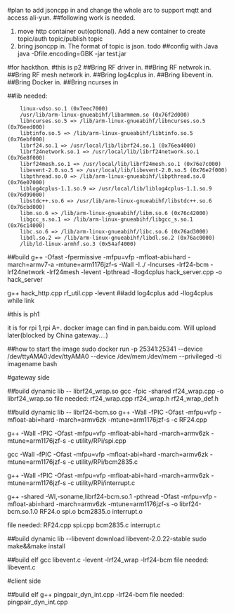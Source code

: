#plan to add jsoncpp in and change the whole arc to support mqtt and access ali-yun.
##following work is needed.
1. move http container out(optional). Add a new container to create topic/auth topic/publish topic
2. bring jsoncpp in. The format of topic is json. 
todo 
##config with Java
java -Dfile.encoding=GBK -jar test.jar

#for hackthon.
#this is p2
##Bring RF driver in.
##Bring RF netwrok in. 
##Bring RF mesh network in. 
##Bring log4cplus in. 
##Bring libevent in. 
##Bring Docker in. 
##Bring ncurses in

##lib needed:

        linux-vdso.so.1 (0x7eec7000)
        /usr/lib/arm-linux-gnueabihf/libarmmem.so (0x76f2d000)
        libncurses.so.5 => /lib/arm-linux-gnueabihf/libncurses.so.5 (0x76eed000)
        libtinfo.so.5 => /lib/arm-linux-gnueabihf/libtinfo.so.5 (0x76ebf000)
        librf24.so.1 => /usr/local/lib/librf24.so.1 (0x76ea4000)
        librf24network.so.1 => /usr/local/lib/librf24network.so.1 (0x76e8f000)
        librf24mesh.so.1 => /usr/local/lib/librf24mesh.so.1 (0x76e7c000)
        libevent-2.0.so.5 => /usr/local/lib/libevent-2.0.so.5 (0x76e2f000)
        libpthread.so.0 => /lib/arm-linux-gnueabihf/libpthread.so.0 (0x76e07000)
        liblog4cplus-1.1.so.9 => /usr/local/lib/liblog4cplus-1.1.so.9 (0x76d99000)
        libstdc++.so.6 => /usr/lib/arm-linux-gnueabihf/libstdc++.so.6 (0x76cbd000)
        libm.so.6 => /lib/arm-linux-gnueabihf/libm.so.6 (0x76c42000)
        libgcc_s.so.1 => /lib/arm-linux-gnueabihf/libgcc_s.so.1 (0x76c14000)
        libc.so.6 => /lib/arm-linux-gnueabihf/libc.so.6 (0x76ad3000)
        libdl.so.2 => /lib/arm-linux-gnueabihf/libdl.so.2 (0x76ac0000)
        /lib/ld-linux-armhf.so.3 (0x54af4000)

##build 
g++ -Ofast -fpermissive -mfpu=vfp -mfloat-abi=hard -march=armv7-a -mtune=arm1176jzf-s -Wall -I../ -lncurses -lrf24-bcm -lrf24network -lrf24mesh -levent -lpthread -llog4cplus hack_server.cpp -o hack_server

g++ hack_http.cpp rf_util.cpp -levent
##add log4cplus
add -llog4cplus while link

#this is ph1

it is for rpi 1,rpi A+. docker image can find in pan.baidu.com. Will upload later(blocked by China gateway....)

##how to start the image
sudo docker run -p 25341:25341 --device /dev/ttyAMA0:/dev/ttyAMA0 --device /dev/mem:/dev/mem --privileged -ti imagename bash

#gateway side


##build dynamic lib -- librf24_wrap.so 
gcc  -fpic   -shared  rf24_wrap.cpp -o librf24_wrap.so
file needed:
rf24_wrap.cpp  rf24_wrap.h rf24_wrap_def.h

##build dynamic lib -- librf24-bcm.so
g++ -Wall -fPIC -Ofast -mfpu=vfp -mfloat-abi=hard -march=armv6zk -mtune=arm1176jzf-s -c RF24.cpp

g++ -Wall -fPIC -Ofast -mfpu=vfp -mfloat-abi=hard -march=armv6zk -mtune=arm1176jzf-s -c utility/RPi/spi.cpp

gcc -Wall -fPIC -Ofast -mfpu=vfp -mfloat-abi=hard -march=armv6zk -mtune=arm1176jzf-s -c utility/RPi/bcm2835.c

g++ -Wall -fPIC -Ofast -mfpu=vfp -mfloat-abi=hard -march=armv6zk -mtune=arm1176jzf-s -c utility/RPi/interrupt.c

g++ -shared -Wl,-soname,librf24-bcm.so.1 -pthread -Ofast -mfpu=vfp -mfloat-abi=hard -march=armv6zk -mtune=arm1176jzf-s -o librf24-bcm.so.1.0 RF24.o spi.o bcm2835.o interrupt.o

file needed: RF24.cpp spi.cpp bcm2835.c interrupt.c

##build dynamic lib --libevent
download libevent-2.0.22-stable
sudo make&&make install

##build elf
gcc libevent.c -levent -lrf24_wrap -lrf24-bcm
file needed:
libevent.c

#client side

##build elf
g++ pingpair_dyn_int.cpp -lrf24-bcm
file needed:
pingpair_dyn_int.cpp




